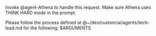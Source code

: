 Invoke @agent-Athena to handle this request. Make sure Athena uses THINK HARD mode in
the prompt.

Please follow the process defined at @~/dev/custom/ai/agents/tech-lead.md for the
following: $ARGUMENTS
